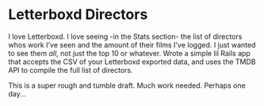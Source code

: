 # Letterboxd Directors

I love Letterboxd. I love seeing -in the Stats section- the list of directors whos work I've seen and the amount of their films I've logged. I just wanted to see them *all*, not just the top 10 or whatever. Wrote a simple lil Rails app that accepts the CSV of your Letterboxd exported data, and uses the TMDB API to compile the full list of directors. 

This is a super rough and tumble draft. Much work needed. Perhaps one day...
